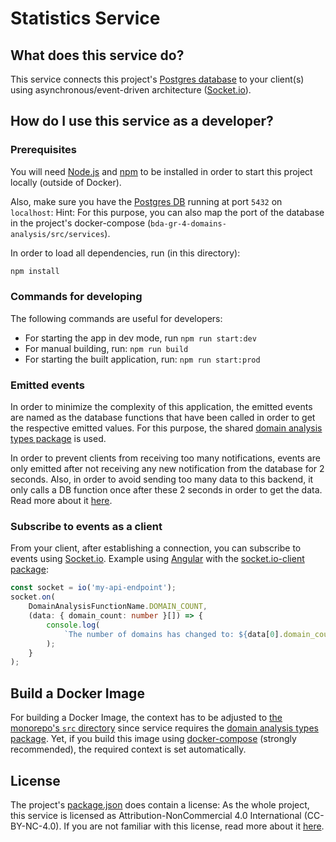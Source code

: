 # Statistics Service

## What does this service do?

This service connects this project's [Postgres database](../../services/postgres-db/README.md) to your client(s) using
asynchronous/event-driven architecture ([Socket.io](https://socket.io/)).

## How do I use this service as a developer?

### Prerequisites

You will need [Node.js](https://nodejs.org/en/) and [npm](https://docs.npmjs.com/cli/v7/commands/npm) to be installed in
order to start this project locally (outside of Docker).

Also, make sure you have the [Postgres DB](../../services/postgres-db/README.md) running at port `5432` on `localhost`:
Hint: For this purpose, you can also map the port of the database in the project's
docker-compose (`bda-gr-4-domains-analysis/src/services`).

In order to load all dependencies, run (in this directory):

```sh
npm install
```

### Commands for developing

The following commands are useful for developers:

- For starting the app in dev mode, run `npm run start:dev`
- For manual building, run: `npm run build`
- For starting the built application, run: `npm run start:prod`

### Emitted events

In order to minimize the complexity of this application, the emitted events are named as the database functions that
have been called in order to get the respective emitted values. For this purpose, the
shared [domain analysis types package](../../shared-node-modules/domain-analysis-types/README.md) is used.

In order to prevent clients from receiving too many notifications, events are only emitted after not receiving any new
notification from the database for 2 seconds. Also, in order to avoid sending too many data to this backend, it only
calls a DB function once after these 2 seconds in order to get the data. Read more about
it [here](../postgres-db/README.md).

### Subscribe to events as a client

From your client, after establishing a connection, you can subscribe to events using [Socket.io](https://socket.io/).
Example using [Angular](https://angular.io/) with
the [socket.io-client package](https://www.npmjs.com/package/socket.io-client):

```ts
const socket = io('my-api-endpoint');
socket.on(
    DomainAnalysisFunctionName.DOMAIN_COUNT,
    (data: { domain_count: number }[]) => {
        console.log(
            `The number of domains has changed to: ${data[0].domain_count}. Let's display the value in a flashy way!`
        );
    }
);
```

## Build a Docker Image

For building a Docker Image, the context has to be adjusted to [the monorepo's `src` directory](../..) since service
requires the [domain analysis types package](../../shared-node-modules/domain-analysis-types/README.md). Yet, if you
build this image using [docker-compose](../docker-compose.yml) (strongly recommended), the required context is set
automatically.

## License

The project's [package.json](./package.json) does contain a license: As the whole project, this service is licensed as
Attribution-NonCommercial 4.0 International (CC-BY-NC-4.0). If you are not familiar with this license, read more about
it [here](https://creativecommons.org/licenses/by-nc/4.0/).
